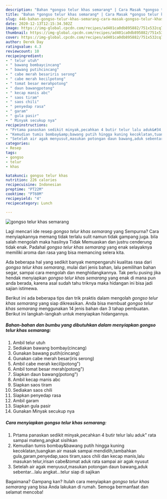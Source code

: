 ```yaml
---
description: "Bahan *gongso telur khas semarang* | Cara Masak *gongso telur khas semarang* Yang Sempurna"
title: "Bahan *gongso telur khas semarang* | Cara Masak *gongso telur khas semarang* Yang Sempurna"
slug: 446-bahan-gongso-telur-khas-semarang-cara-masak-gongso-telur-khas-semarang-yang-sempurna
date: 2020-12-13T12:15:34.502Z
image: https://img-global.cpcdn.com/recipes/ad401ca0db895882/751x532cq70/gongso-telur-khas-semarang-foto-resep-utama.jpg
thumbnail: https://img-global.cpcdn.com/recipes/ad401ca0db895882/751x532cq70/gongso-telur-khas-semarang-foto-resep-utama.jpg
cover: https://img-global.cpcdn.com/recipes/ad401ca0db895882/751x532cq70/gongso-telur-khas-semarang-foto-resep-utama.jpg
author: Derek Day
ratingvalue: 4.3
reviewcount: 10
recipeingredient:
- " telur utuh"
- " bawang bombaycincang"
- " bawang putihcincang"
- " cabe merah besariris serong"
- " cabe merah kecilpotong"
- " tomat besar merahpotong"
- " daun bawangpotong"
- " kecap manis abc"
- " saos tiram"
- " saos chili"
- " penyedap rasa"
- " garam"
- " gula pasir"
- " Minyak secukup nya"
recipeinstructions:
- "Prtama panaskan sedikit minyak,pecahkan 4 butir telur lalu aduk&#34; rata sampai mateng,angkat sisihkan"
- "Kemudian tumis bombay&amp;bawang putih hingga kuning kecoklatan,tuangkan air masak sampai mendidih,tambahkan gula,garam,penyedap,saos tiram,saos chili dan kecap manis,lalu masukan telur,irisan cabe&amp;tomat aduk rata sampai air agak nyusut"
- "Setelah air agak menyusut,masukan potongan daun bawang,aduk sebentar...lalu angkat...telur siap di sajikan"
categories:
- Resep
tags:
- gongso
- telur
- khas

katakunci: gongso telur khas 
nutrition: 226 calories
recipecuisine: Indonesian
preptime: "PT22M"
cooktime: "PT60M"
recipeyield: "4"
recipecategory: Lunch

---
```



![*gongso telur khas semarang*](https://img-global.cpcdn.com/recipes/ad401ca0db895882/751x532cq70/gongso-telur-khas-semarang-foto-resep-utama.jpg)

Lagi mencari ide resep *gongso telur khas semarang* yang Sempurna? Cara menyiapkannya memang tidak terlalu sulit namun tidak gampang juga. bila salah mengolah maka hasilnya Tidak Memuaskan dan justru cenderung tidak enak. Padahal *gongso telur khas semarang* yang enak selayaknya memiliki aroma dan rasa yang bisa memancing selera kita.

Ada beberapa hal yang sedikit banyak mempengaruhi kualitas rasa dari *gongso telur khas semarang*, mulai dari jenis bahan, lalu pemilihan bahan segar, sampai cara mengolah dan menghidangkannya. Tak perlu pusing jika hendak menyiapkan *gongso telur khas semarang* yang enak di mana pun anda berada, karena asal sudah tahu triknya maka hidangan ini bisa jadi sajian istimewa.




Berikut ini ada beberapa tips dan trik praktis dalam mengolah *gongso telur khas semarang* yang siap dikreasikan. Anda bisa membuat *gongso telur khas semarang* menggunakan 14 jenis bahan dan 3 tahap pembuatan. Berikut ini langkah-langkah untuk menyiapkan hidangannya.

<!--inarticleads1-->

##### Bahan-bahan dan bumbu yang dibutuhkan dalam menyiapkan *gongso telur khas semarang*:

1. Ambil  telur utuh
1. Sediakan  bawang bombay(cincang)
1. Gunakan  bawang putih(cincang)
1. Gunakan  cabe merah besar(iris serong)
1. Ambil  cabe merah kecil(potong&#34;)
1. Ambil  tomat besar merah(potong&#34;)
1. Siapkan  daun bawang(potong&#34;)
1. Ambil  kecap manis abc
1. Siapkan  saos tiram
1. Sediakan  saos chili
1. Siapkan  penyedap rasa
1. Ambil  garam
1. Siapkan  gula pasir
1. Gunakan  Minyak secukup nya




<!--inarticleads2-->

##### Cara menyiapkan *gongso telur khas semarang*:

1. Prtama panaskan sedikit minyak,pecahkan 4 butir telur lalu aduk&#34; rata sampai mateng,angkat sisihkan
1. Kemudian tumis bombay&amp;bawang putih hingga kuning kecoklatan,tuangkan air masak sampai mendidih,tambahkan gula,garam,penyedap,saos tiram,saos chili dan kecap manis,lalu masukan telur,irisan cabe&amp;tomat aduk rata sampai air agak nyusut
1. Setelah air agak menyusut,masukan potongan daun bawang,aduk sebentar...lalu angkat...telur siap di sajikan




Bagaimana? Gampang kan? Itulah cara menyiapkan *gongso telur khas semarang* yang bisa Anda lakukan di rumah. Semoga bermanfaat dan selamat mencoba!
